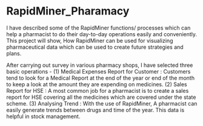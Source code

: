 # RapidMiner_Pharamacy
 I have described some of the RapidMiner functions/ processes which can help a pharmacist to do their day-to-day operations easily and conveniently. This project will show, How RapidMiner can be used for visualizing pharmaceutical data which can be used to create future strategies and plans.
 
After carrying out survey in various pharmacy shops, I have selected three basic operations -
(1) Medical Expenses Report for Customer : Customers tend to look for a Medical Report at the end of the year or end of the month to keep a look at the amount they are expending on medicines. 
(2) Sales Report for HSE : A most common job for a pharmacist is to create a sales report for HSE covering all the medicines which are covered under the state scheme.
(3) Analysing Trend : With the use of RapidMiner, A pharmacist can easily generate trends between drugs and time of the year. This data is helpful in stock management.
